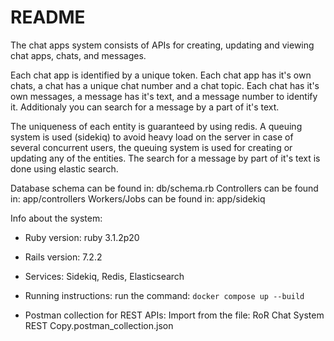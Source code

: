 # README

The chat apps system consists of APIs for creating, updating and viewing chat apps, chats, and messages.

Each chat app is identified by a unique token.
Each chat app has it's own chats, a chat has a unique chat number and a chat topic.
Each chat has it's own messages, a message has it's text, and a message number to identify it. Additionaly you can 
search for a message by a part of it's text.

The uniqueness of each entity is guaranteed by using redis.
A queuing system is used (sidekiq) to avoid heavy load on the server in case of several concurrent users,
the queuing system is used for creating or updating any of the entities.
The search for a message by part of it's text is done using elastic search.

Database schema can be found in: db/schema.rb
Controllers can be found in: app/controllers
Workers/Jobs can be found in: app/sidekiq


Info about the system:

* Ruby version: ruby 3.1.2p20

* Rails version: 7.2.2

* Services: Sidekiq, Redis, Elasticsearch

* Running instructions: run the command: `docker compose up --build`

* Postman collection for REST APIs: Import from the file: RoR Chat System REST Copy.postman_collection.json

